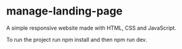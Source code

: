 # manage-landing-page

A simple responsive website made with HTML, CSS and JavaScript.

To run the project run npm install and then npm run dev.
